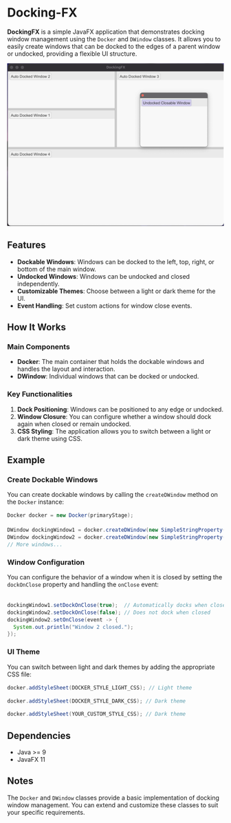 # Docking-FX

**DockingFX** is a simple JavaFX application that demonstrates docking window management using the `Docker` and `DWindow` classes. It allows you to easily create windows that can be docked to the edges of a parent window or undocked, providing a flexible UI structure.

![preview.png](preview.png)


## Features

- **Dockable Windows**: Windows can be docked to the left, top, right, or bottom of the main window.
- **Undocked Windows**: Windows can be undocked and closed independently.
- **Customizable Themes**: Choose between a light or dark theme for the UI.
- **Event Handling**: Set custom actions for window close events.

## How It Works

### Main Components

- **Docker**: The main container that holds the dockable windows and handles the layout and interaction.
- **DWindow**: Individual windows that can be docked or undocked.

### Key Functionalities

1. **Dock Positioning**: Windows can be positioned to any edge or undocked.
2. **Window Closure**: You can configure whether a window should dock again when closed or remain undocked.
3. **CSS Styling**: The application allows you to switch between a light or dark theme using CSS.

## Example

### Create Dockable Windows

You can create dockable windows by calling the `createDWindow` method on the `Docker` instance:

```java
Docker docker = new Docker(primaryStage);

DWindow dockingWindow1 = docker.createDWindow(new SimpleStringProperty("Example Window 1"), null, Docker.DockPosition.LEFT);
DWindow dockingWindow2 = docker.createDWindow(new SimpleStringProperty("Example Window 2"), null, Docker.DockPosition.TOP);
// More windows...
```

### Window Configuration

You can configure the behavior of a window when it is closed by setting the `dockOnClose` property and handling the `onClose` event:

```java

dockingWindow1.setDockOnClose(true);  // Automatically docks when closed
dockingWindow2.setDockOnClose(false); // Does not dock when closed
dockingWindow2.setOnClose(event -> {
  System.out.println("Window 2 closed.");
});

```

### UI Theme

You can switch between light and dark themes by adding the appropriate CSS file:

```java
docker.addStyleSheet(DOCKER_STYLE_LIGHT_CSS); // Light theme
```

```java
docker.addStyleSheet(DOCKER_STYLE_DARK_CSS); // Dark theme
```

```java
docker.addStyleSheet(YOUR_CUSTOM_STYLE_CSS); // Dark theme
```

## Dependencies

- Java >= 9
- JavaFX 11

## Notes
The `Docker` and `DWindow` classes provide a basic implementation of docking window management. You can extend and customize these classes to suit your specific requirements.